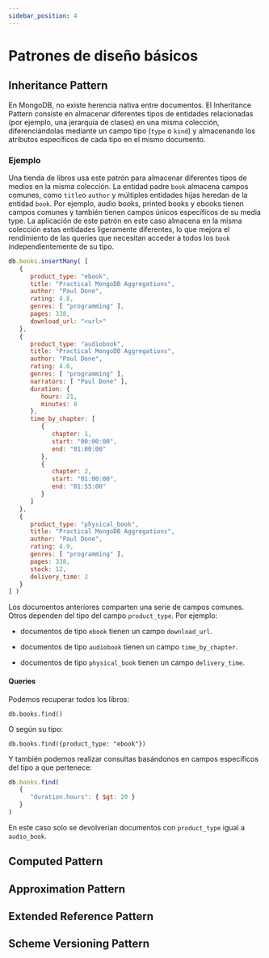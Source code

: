 ```yaml
---
sidebar_position: 4
---
```


# Patrones de diseño básicos

## Inheritance Pattern

En MongoDB, no existe herencia nativa entre documentos. El Inheritance Pattern consiste en almacenar diferentes tipos de entidades relacionadas (por ejemplo, una jerarquía de clases) en una misma colección, diferenciándolas mediante un campo tipo (`type` o `kind`) y almacenando los atributos específicos de cada tipo en el mismo documento.


### Ejemplo

Una tienda de libros usa este patrón para almacenar diferentes tipos de medios en la misma colección. La entidad padre `book` almacena campos comunes, como `title`o `author` y múltiples entidades hijas heredan de la entidad `book`. Por ejemplo, audio books, printed books y ebooks tienen campos comunes y también tienen campos únicos específicos de su media type. La aplicación de este patrón en este caso almacena en la misma colección estas entidades ligeramente diferentes, lo que mejora el rendimiento de las queries que necesitan acceder a todos los `book` independientemente de su tipo.

```javascript
db.books.insertMany( [
   {
      product_type: "ebook",
      title: "Practical MongoDB Aggregations",
      author: "Paul Done",
      rating: 4.8,
      genres: [ "programming" ],
      pages: 338,
      download_url: "<url>"
   },
   {
      product_type: "audiobook",
      title: "Practical MongoDB Aggregations",
      author: "Paul Done",
      rating: 4.6,
      genres: [ "programming" ],
      narrators: [ "Paul Done" ],
      duration: {
         hours: 21,
         minutes: 8
      },
      time_by_chapter: [
         {
            chapter: 1,
            start: "00:00:00",
            end: "01:00:00"
         },
         {
            chapter: 2,
            start: "01:00:00",
            end: "01:55:00"
         }
      ]
   },
   {
      product_type: "physical_book",
      title: "Practical MongoDB Aggregations",
      author: "Paul Done",
      rating: 4.9,
      genres: [ "programming" ],
      pages: 338,
      stock: 12,
      delivery_time: 2
   }
] )
```

Los documentos anteriores comparten una serie de campos comunes. Otros dependen del tipo del campo `product_type`. Por ejemplo:

- documentos de tipo `ebook` tienen un campo `download_url`.

- documentos de tipo `audiobook` tienen un campo `time_by_chapter`.

- documentos de tipo `physical_book` tienen un campo `delivery_time`.

#### Queries

Podemos recuperar todos los libros:

```mongodb
db.books.find()
```

O según su tipo:
```mongodb
db.books.find({product_type: "ebook"})
```

Y también podemos realizar consultas basándonos en campos específicos del tipo a que pertenece:
```javascript
db.books.find(
   {
      "duration.hours": { $gt: 20 }
   }
)
```
En este caso solo se devolverían documentos con `product_type` igual a `audio_book`.

## Computed Pattern

## Approximation Pattern

## Extended Reference Pattern

## Scheme Versioning Pattern